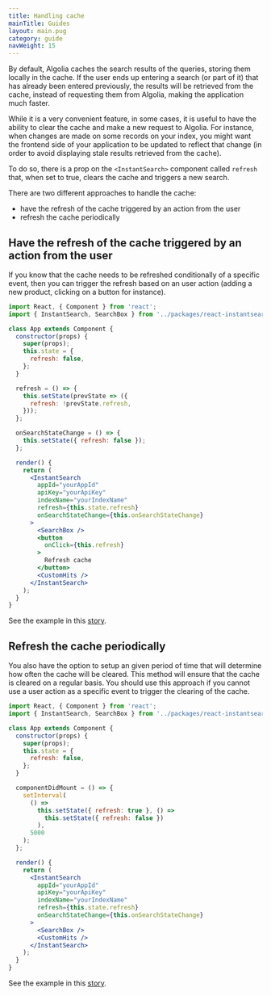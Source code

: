 ```yaml
---
title: Handling cache
mainTitle: Guides
layout: main.pug
category: guide
navWeight: 15
---
```



By default, Algolia caches the search results of the queries, storing them locally in the cache. If the user ends up entering a search (or part of it) that has already been entered previously, the results will be retrieved from the cache, instead of requesting them from Algolia, making the application much faster.

While it is a very convenient feature, in some cases, it is useful to have the ability to clear the cache and make a new request to Algolia. For instance, when changes are made on some records on your index, you might want the frontend side of your application to be updated to reflect that change (in order to avoid displaying stale results retrieved from the cache).

To do so, there is a prop on the `<InstantSearch>` component called `refresh` that, when set to true, clears the cache and triggers a new search.

There are two different approaches to handle the cache:
 - have the refresh of the cache triggered by an action from the user 
 - refresh the cache periodically
 
 ## Have the refresh of the cache triggered by an action from the user
If you know that the cache needs to be refreshed conditionally of a specific event, then you can trigger the refresh based on an user action (adding a new product, clicking on a button for instance).

```jsx
import React, { Component } from 'react';
import { InstantSearch, SearchBox } from '../packages/react-instantsearch/dom';

class App extends Component {
  constructor(props) {
    super(props);
    this.state = {
      refresh: false,
    };
  }

  refresh = () => {
    this.setState(prevState => ({
      refresh: !prevState.refresh,
    }));
  };

  onSearchStateChange = () => {
    this.setState({ refresh: false });
  };

  render() {
    return (
      <InstantSearch
        appId="yourAppId"
        apiKey="yourApiKey"
        indexName="yourIndexName"
        refresh={this.state.refresh}
        onSearchStateChange={this.onSearchStateChange}
      >
        <SearchBox />
        <button
          onClick={this.refresh}
        >
          Refresh cache
        </button>
        <CustomHits />
      </InstantSearch>
    );
  }
}
```

See the example in this [story](https://community.algolia.com/react-instantsearch/storybook/?selectedKind=RefreshCache&selectedStory=with%20a%20refresh%20button&full=0&down=1&left=1&panelRight=1&downPanel=storybooks%2Fstorybook-addon-knobs). 

 ## Refresh the cache periodically
You also have the option to setup an given period of time that will determine how often the cache will be cleared. 
This method will ensure that the cache is cleared on a regular basis.
You should use this approach if you cannot use a user action as a specific event to trigger the clearing of the cache.

```jsx
import React, { Component } from 'react';
import { InstantSearch, SearchBox } from '../packages/react-instantsearch/dom';

class App extends Component {
  constructor(props) {
    super(props);
    this.state = {
      refresh: false,
    };
  }

  componentDidMount = () => {
    setInterval(
      () =>
        this.setState({ refresh: true }, () =>
          this.setState({ refresh: false })
        ),
      5000
    );
  };

  render() {
    return (
      <InstantSearch
        appId="yourAppId"
        apiKey="yourApiKey"
        indexName="yourIndexName"
        refresh={this.state.refresh}
        onSearchStateChange={this.onSearchStateChange}
      >
        <SearchBox />
        <CustomHits />
      </InstantSearch>
    );
  }
}
```

See the example in this [story](https://community.algolia.com/react-instantsearch/storybook/?selectedKind=RefreshCache&selectedStory=with%20setInterval&full=0&down=1&left=1&panelRight=1&downPanel=storybooks%2Fstorybook-addon-knobs).